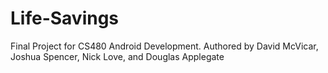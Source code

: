 # Life-Savings
Final Project for CS480 Android Development. Authored by David McVicar, Joshua Spencer, Nick Love, and Douglas Applegate
